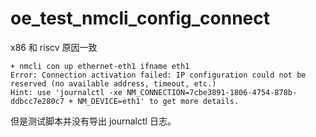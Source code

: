 # oe_test_nmcli_config_connect

x86 和 riscv 原因一致

```
+ nmcli con up ethernet-eth1 ifname eth1
Error: Connection activation failed: IP configuration could not be reserved (no available address, timeout, etc.)
Hint: use 'journalctl -xe NM_CONNECTION=7cbe3891-1806-4754-878b-ddbcc7e280c7 + NM_DEVICE=eth1' to get more details.
```

但是测试脚本并没有导出 journalctl 日志。

